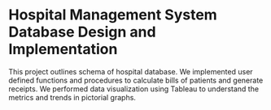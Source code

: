 # Hospital Management System Database Design and Implementation

This project outlines schema of hospital database. We implemented user defined functions and procedures to calculate bills of patients and generate   receipts.
We performed data visualization using Tableau to understand the metrics and trends in pictorial graphs.
